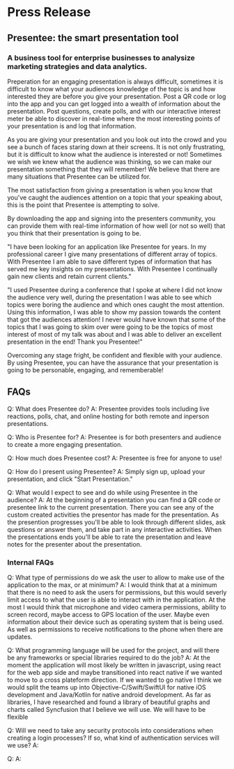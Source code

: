 # Press Release 
## Presentee: the smart presentation tool 

### A business tool for enterprise businesses to analysize marketing strategies and data analytics. 

Preperation for an engaging presentation is always difficult, sometimes it is difficult to know what your audiences knowledge of the topic is and how interested they are before you give your presentation. Post a QR code or log into the app and you can get logged into a wealth of information about the presentation. Post questions, create polls, and with our interactive interest meter be able to discover in real-time where the most interesting points of your presentation is and log that information.

As you are giving your presentation and you look out into the crowd and you see a bunch of faces staring down at their screens. It is not only frustrating, but it is difficult to know what the audience is interested or not! Sometimes we wish we knew what the audience was thinking, so we can make our presentation something that they will remember! We believe that there are many situations that Presentee can be utilized for.

The most satisfaction from giving a presentation is when you know that you've caught the audiences attention on a topic that your speaking about, this is the point that Presentee is attempting to solve.


By downloading the app and signing into the presenters community, you can provide them with real-time information of how well (or not so well) that you think that their presentation is going to be.

"I have been looking for an application like Presentee for years. In my professional career I give many presentations of different array of topics. With Presentee I am able to save different types of information that has served me key insights on my presentations. With Presentee I continually gain new clients and retain current clients."

"I used Presentee during a conference that I spoke at where I did not know the audience very well, during the presentation I was able to see which topics were boring the audience and which ones caught the most attention. Using this information, I was able to show my passion towards the content that got the audiences attention! I never would have known that some of the topics that I was going to skim over were going to be the topics of most interest of most of my talk was about and I was able to deliver an excellent presentation in the end! Thank you Presentee!"

Overcoming any stage fright, be confident and flexible with your audience.
By using Presentee, you can have the assurance that your presentation is going to be personable, engaging, and rememberable!

## FAQs 

Q: What does Presentee do?
A: Presentee provides tools including live reactions, polls, chat, and online hosting for both remote and inperson presentations.

Q: Who is Presentee for?
A: Presentee is for both presenters and audience to create a more engaging presentation.

Q: How much does Presentee cost?
A: Presentee is free for anyone to use!

Q: How do I present using Presentee?
A: Simply sign up, upload your presentation, and click "Start Presentation."

Q: What would I expect to see and do while using Presentee in the audience?
A: At the beginning of a presentation you can find a QR code or presentee link to the current presentation. There you can see any of the custom created activities the presentor has made for the presentation. As the presention progresses you'll be able to look through different slides, ask questions or answer them, and take part in any interactive activities. When the presentations ends you'll be able to rate the presentation and leave notes for the presenter about the presentation.

### Internal FAQs 

Q: What type of permissions do we ask the user to allow to make use of the application to the max, or at minimum?
A: I would think that at a minimum that there is no need to ask the users for permissions, but this would severly limit access to what the user is able to interact with in the application. At the most I would think that microphone and video camera permissions, ability to screen record, maybe access to GPS location of the user. Maybe even information about their device such as operating system that is being used. As well as permissions to receive notifications to the phone when there are updates.

Q: What programming language will be used for the project, and will there be any frameworks or special libraries required to do the job?
A: At the moment the application will most likely be written in javascript, using react for the web app side and maybe transitioned into react native if we wanted to move to a cross plateform direction. If we wanted to go native I think we would split the teams up into Objective-C/Swift/SwiftUI for native iOS development and Java/Kotlin for native android development. As far as libraries, I have researched and found a library of beautiful graphs and charts called Syncfusion that I believe we will use. We will have to be flexible 

Q: Will we need to take any security protocols into considerations when creating a login processes? If so, what kind of authentication services will we use?
A:

Q:
A: